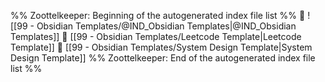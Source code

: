 %% Zoottelkeeper: Beginning of the autogenerated index file list  %%
📄 ![[99 - Obsidian Templates/@IND_Obsidian Templates|@IND_Obsidian Templates]]
📄 [[99 - Obsidian Templates/Leetcode Template|Leetcode Template]]
📄 [[99 - Obsidian Templates/System Design Template|System Design Template]]
%% Zoottelkeeper: End of the autogenerated index file list  %%
